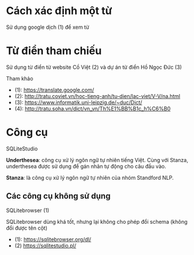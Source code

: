 # Cách xác định một từ 

Sử dụng google dịch (1) để xem từ

# Từ điển tham chiếu

Sử dụng từ điển từ website Cồ Việt (2) và dự án từ điển Hồ Ngọc Đức (3) 

Tham khảo

* (1): https://translate.google.com/
* (2): http://tratu.coviet.vn/hoc-tieng-anh/tu-dien/lac-viet/V-V/na.html
* (3): https://www.informatik.uni-leipzig.de/~duc/Dict/
* (4): http://tratu.soha.vn/dict/vn_vn/Th%E1%BB%B1c_h%C6%B0

# Công cụ 

SQLiteStudio

**Underthesea**: công cụ xử lý ngôn ngữ tự nhiên tiếng Việt. Cùng với Stanza, underthesea được sử dụng để gán nhãn tự động cho câu đầu vào.

**Stanza**: là công cụ xử lý ngôn ngữ tự nhiên của nhóm Standford NLP.

## Các công cụ không sử dụng

SQLitebrowser (1)

SQLitebrowser dùng khá tốt, nhưng lại không cho phép đổi schema (không đổi được tên cột)

* (1): https://sqlitebrowser.org/dl/
* (2) https://sqlitestudio.pl/